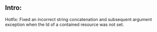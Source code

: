 ## Intro:

Hotfix: Fixed an incorrect string concatenation and subsequent argument exception when the Id of a contained resource was not set.
